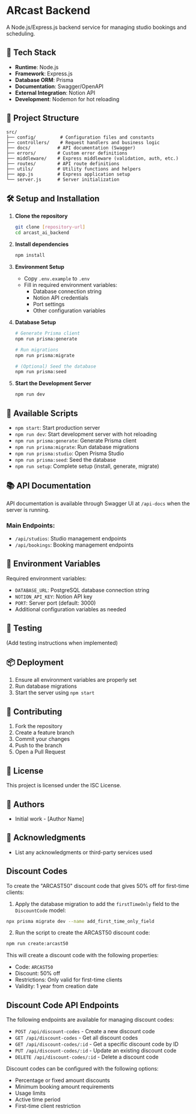 # ARcast Backend

A Node.js/Express.js backend service for managing studio bookings and scheduling.

## 🚀 Tech Stack

- **Runtime**: Node.js
- **Framework**: Express.js
- **Database ORM**: Prisma
- **Documentation**: Swagger/OpenAPI
- **External Integration**: Notion API
- **Development**: Nodemon for hot reloading

## 📁 Project Structure

```
src/
├── config/         # Configuration files and constants
├── controllers/    # Request handlers and business logic
├── docs/          # API documentation (Swagger)
├── errors/        # Custom error definitions
├── middleware/    # Express middleware (validation, auth, etc.)
├── routes/        # API route definitions
├── utils/         # Utility functions and helpers
├── app.js         # Express application setup
└── server.js      # Server initialization
```

## 🛠️ Setup and Installation

1. **Clone the repository**
   ```bash
   git clone [repository-url]
   cd arcast_ai_backend
   ```

2. **Install dependencies**
   ```bash
   npm install
   ```

3. **Environment Setup**
   - Copy `.env.example` to `.env`
   - Fill in required environment variables:
     - Database connection string
     - Notion API credentials
     - Port settings
     - Other configuration variables

4. **Database Setup**
   ```bash
   # Generate Prisma client
   npm run prisma:generate
   
   # Run migrations
   npm run prisma:migrate
   
   # (Optional) Seed the database
   npm run prisma:seed
   ```

5. **Start the Development Server**
   ```bash
   npm run dev
   ```

## 🚦 Available Scripts

- `npm start`: Start production server
- `npm run dev`: Start development server with hot reloading
- `npm run prisma:generate`: Generate Prisma client
- `npm run prisma:migrate`: Run database migrations
- `npm run prisma:studio`: Open Prisma Studio
- `npm run prisma:seed`: Seed the database
- `npm run setup`: Complete setup (install, generate, migrate)

## 📚 API Documentation

API documentation is available through Swagger UI at `/api-docs` when the server is running.

### Main Endpoints:

- `/api/studios`: Studio management endpoints
- `/api/bookings`: Booking management endpoints

## 🔐 Environment Variables

Required environment variables:
- `DATABASE_URL`: PostgreSQL database connection string
- `NOTION_API_KEY`: Notion API key
- `PORT`: Server port (default: 3000)
- Additional configuration variables as needed

## 🧪 Testing

(Add testing instructions when implemented)

## 📦 Deployment

1. Ensure all environment variables are properly set
2. Run database migrations
3. Start the server using `npm start`

## 🤝 Contributing

1. Fork the repository
2. Create a feature branch
3. Commit your changes
4. Push to the branch
5. Open a Pull Request

## 📝 License

This project is licensed under the ISC License.

## 👥 Authors

- Initial work - [Author Name]

## 🙏 Acknowledgments

- List any acknowledgments or third-party services used

## Discount Codes

To create the "ARCAST50" discount code that gives 50% off for first-time clients:

1. Apply the database migration to add the `firstTimeOnly` field to the `DiscountCode` model:

```bash
npx prisma migrate dev --name add_first_time_only_field
```

2. Run the script to create the ARCAST50 discount code:

```bash
npm run create:arcast50
```

This will create a discount code with the following properties:

- Code: `ARCAST50`
- Discount: 50% off
- Restrictions: Only valid for first-time clients
- Validity: 1 year from creation date

## Discount Code API Endpoints

The following endpoints are available for managing discount codes:

- `POST /api/discount-codes` - Create a new discount code
- `GET /api/discount-codes` - Get all discount codes
- `GET /api/discount-codes/:id` - Get a specific discount code by ID
- `PUT /api/discount-codes/:id` - Update an existing discount code
- `DELETE /api/discount-codes/:id` - Delete a discount code

Discount codes can be configured with the following options:

- Percentage or fixed amount discounts
- Minimum booking amount requirements
- Usage limits
- Active time period
- First-time client restriction 